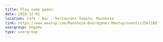 ```yaml
---
title: Play some games
date: 2018-12-02
location: Cafe - Bar - Restaurant Tomate, Mannheim
link: https://www.meetup.com/Mannheim-Boardgames-Meetup/events/256718878/
usergroup: bogama
type: usergroup
---
```

